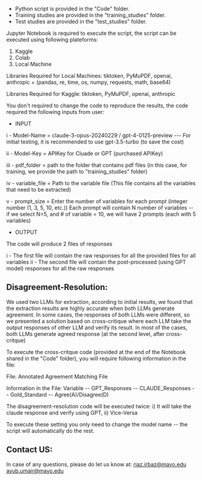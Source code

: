 * Python script is provided in the "Code" folder.
* Training studies are provided in the "training_studies" folder.
* Test studies are provided in the "test_studies" folder.


Jupyter Notebook is required to execute the script, the script can be executed using following plateforms:
1) Kaggle
2) Colab
3) Local Machine

Libraries Required for Local Machines: tiktoken, PyMuPDF, openai, anthropic + (pandas, re, time, os, numpy, requests, math, base64) 

Libraries Required for Kaggle: tiktoken, PyMuPDF, openai, anthropic


You don't required to change the code to reproduce the results, the code required the following inputs from user:

* INPUT
  
i   - Model-Name    = claude-3-opus-20240229 / gpt-4-0125-preview --- For initial testing, it is recommended to use gpt-3.5-turbo (to save the cost)

ii  - Model-Key     = APIKey for Cluade or GPT (purchased APIKey)

iii - pdf_folder    = path to the folder that contains pdf files (in this case, for training, we provide the path to "training_studies" folder)

iv  - variable_file = Path to the variable file (This file contains all the variables that need to be extracted)

v   - prompt_size   = Enter the number of variables for each prompt (integer number (1, 3, 5, 10, etc.)) Each prompt will contain N number of variables -- if we select N=5, and # of variable = 10, we will have 2 prompts (each with 5 variables)
   
* OUTPUT
  
The code will produce 2 files of responses

i  - The first file will contain the raw responses for all the provided files for all variables
ii - The second file will contain the post-processed (using GPT model) responses for all the raw responses


Disagreement-Resolution:
------------------------
We used two LLMs for extraction, according to initial results, we found that the extraction results are highly accurate when both LLMs generate agreement.
In some cases, the responses of both LLMs were different, so we presented a solution based on cross-critique where each LLM take the output responses of other LLM and verify its result.
In most of the cases, both LLMs generate agreed response (at the second level, after cross-critque)

To execute the cross-critque code (provided at the end of the Notebook shared in the "Code" folder), you will require following information in the file:

File:
Annotated Agreement Matching File

Information in the File:
Variable -- GPT_Responses -- CLAUDE_Responses -- Gold_Standard -- Agree(A)/Disagree(D)

The disagreement-resolution code will be executed twice:
i) It will take the claude response and verify using GPT, ii) Vice-Versa

To execute these setting you only need to change the model name -- the script will automatically do the rest.


Contact US:
-----------
In case of any questions, please do let us know at:
riaz.irbaz@mayo.edu
ayub.umair@mayo.edu
